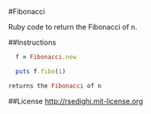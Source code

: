 #Fibonacci

Ruby code to return the Fibonacci of n. 

##Instructions

```ruby
  f = Fibonacci.new
```

```ruby
  puts f.fibo(1)
```

```ruby
returns the Fibonacci of n
```

##License
http://rsedighi.mit-license.org
